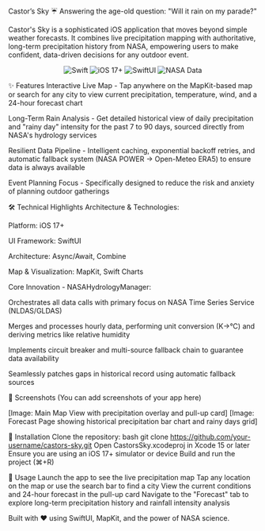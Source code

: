 Castor’s Sky ☔️
Answering the age-old question: "Will it rain on my parade?"

Castor's Sky is a sophisticated iOS application that moves beyond simple weather forecasts. It combines live precipitation mapping with authoritative, long-term precipitation history from NASA, empowering users to make confident, data-driven decisions for any outdoor event.

<p align="center"> <img src="https://img.shields.io/badge/Swift-5.9-F05138.svg" alt="Swift"> <img src="https://img.shields.io/badge/iOS-17+-blue.svg" alt="iOS 17+"> <img src="https://img.shields.io/badge/UI-SwiftUI-orange.svg" alt="SwiftUI"> <img src="https://img.shields.io/badge/Data-NASA-informational.svg" alt="NASA Data"> </p>
✨ Features
Interactive Live Map - Tap anywhere on the MapKit-based map or search for any city to view current precipitation, temperature, wind, and a 24-hour forecast chart

Long-Term Rain Analysis - Get detailed historical view of daily precipitation and "rainy day" intensity for the past 7 to 90 days, sourced directly from NASA's hydrology services

Resilient Data Pipeline - Intelligent caching, exponential backoff retries, and automatic fallback system (NASA POWER → Open-Meteo ERA5) to ensure data is always available

Event Planning Focus - Specifically designed to reduce the risk and anxiety of planning outdoor gatherings

🛠️ Technical Highlights
Architecture & Technologies:

Platform: iOS 17+

UI Framework: SwiftUI

Architecture: Async/Await, Combine

Map & Visualization: MapKit, Swift Charts

Core Innovation - NASAHydrologyManager:

Orchestrates all data calls with primary focus on NASA Time Series Service (NLDAS/GLDAS)

Merges and processes hourly data, performing unit conversion (K→°C) and deriving metrics like relative humidity

Implements circuit breaker and multi-source fallback chain to guarantee data availability

Seamlessly patches gaps in historical record using automatic fallback sources

📸 Screenshots
(You can add screenshots of your app here)

[Image: Main Map View with precipitation overlay and pull-up card]
[Image: Forecast Page showing historical precipitation bar chart and rainy days grid]

🔧 Installation
Clone the repository:
bash
git clone https://github.com/your-username/castors-sky.git
Open CastorsSky.xcodeproj in Xcode 15 or later
Ensure you are using an iOS 17+ simulator or device
Build and run the project (⌘+R)

🚀 Usage
Launch the app to see the live precipitation map
Tap any location on the map or use the search bar to find a city
View the current conditions and 24-hour forecast in the pull-up card
Navigate to the "Forecast" tab to explore long-term precipitation history and rainfall intensity analysis

Built with ❤️ using SwiftUI, MapKit, and the power of NASA science.
